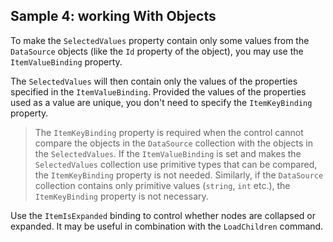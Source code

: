 ## Sample 4: working With Objects

To make the `SelectedValues` property contain only some values from the `DataSource` objects (like the `Id` property of the object), you may use the `ItemValueBinding` property.

The `SelectedValues` will then contain only the values of the properties specified in the `ItemValueBinding`. Provided the values of the properties used as a value are unique, you don't need to specify the `ItemKeyBinding` property.

> The `ItemKeyBinding` property is required when the control cannot compare the objects in the `DataSource` collection with the objects in the `SelectedValues`. If the `ItemValueBinding` is set and makes the `SelectedValues` collection use primitive types that can be compared, the `ItemKeyBinding` property is not needed. Similarly, if the `DataSource` collection contains only primitive values (`string`, `int` etc.), the `ItemKeyBinding` property is not necessary.

Use the `ItemIsExpanded` binding to control whether nodes are collapsed or expanded. It may be useful in combination with the `LoadChildren` command.